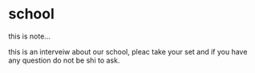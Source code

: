 # school

this is note...

this is an interveiw about our school, pleac take your set and if you have any question do not be shi to ask.
